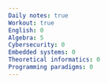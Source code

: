 ```yaml
---
Daily notes: true
Workout: true
English: 0
Algebra: 5
Cybersecurity: 0
Embedded systems: 0
Theoretical informatics: 0
Programming paradigms: 0
---
```




